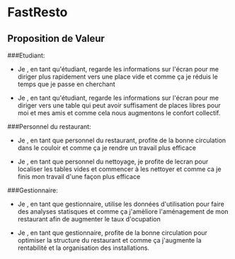 # FastResto
## Proposition de Valeur

###Etudiant:

* Je , en tant qu'étudiant, regarde les informations sur l'écran pour me diriger plus rapidement vers une place vide et comme ça je réduis le temps que je passe en cherchant

* Je , en tant qu'étudiant, regarde les informations sur l'écran pour me diriger vers une table qui peut avoir suffisament de places libres pour moi et mes amis et comme cela nous augmentons le confort collectif.

###Personnel du restaurant:

* Je , en tant que personnel du restaurant, profite de la bonne circulation dans le couloir et comme ça je rendre un travail plus efficace

* Je , en tant que personnel du nettoyage, je profite de lecran pour localiser les tables vides et commencer à les nettoyer et comme ca je finis mon travail d'une façon plus efficace

###Gestionnaire:

* Je , en tant que gestionnaire, utilise les données d'utilisation pour faire des analyses statisques et comme ça j'amèliore l'aménagement de mon restaurant afin de augmenter le taux d'ocupation

* Je , en tant que gestionnaire, profite de la bonne circulation pour optimiser la structure du restaurant et comme ça j'augmente la rentabilité et la organisation des installations.
